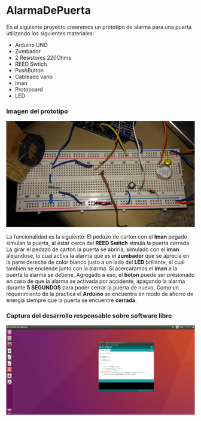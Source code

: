 # AlarmaDePuerta
En el siguiente proyecto crearemos un prototipo de alarma para una puerta utilizando los siguientes materiales:
* Arduino UNO
* Zumbador
* 2 Resistores 220Ohms
* REED Swtich
* PushButton
* Cableado vario
* Iman
* Protoboard
* LED

### Imagen del prototipo
![Una imagen cualquiera](https://github.com/FranciscoMan/AlarmaDePuerta/blob/master/foto.jpg "Prototipo")

La funcionalidad es la siguiente: El pedazo de carton con el **Iman** pegado simulan la puerta, al estar cerca del **REED Switch**
simula la puerta cerrada. La girar el pedazo de carton la puerta se abriria, simulado con el **iman** alejandose, lo cual
activa la alarma que es el **zumbador** que se aprecia en la parte derecha de color blanco justo a un lado del **LED**
brillante, el cual tambien se enciende junto con la alarma. Si acercaramos el **iman** a la puerta la alarma se detiene.
Agregado a eso, el **boton** puede ser presionado en caso de que la alarma se activada por accidente, apagando la alarma
durante **5 SEGUNDOS** para poder cerrar la puerta de nuevo.
Como un requerimiento de la practica el **Arduino** se encuentra en modo de ahorro de energia siempre que la puerta se encuentre **cerrada**.

### Captura del desarrollo responsable sobre software libre
![Una imagen cualquiera](https://github.com/FranciscoMan/AlarmaDePuerta/blob/master/Desarrollo.png "Desarrollo")
